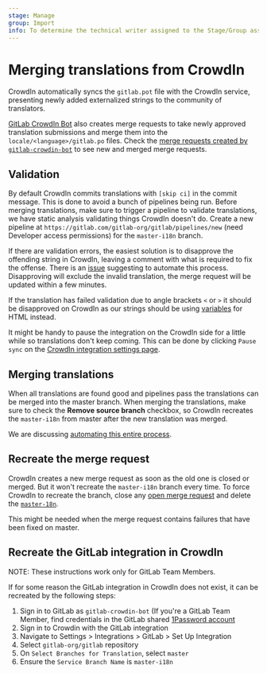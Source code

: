 ```yaml
---
stage: Manage
group: Import
info: To determine the technical writer assigned to the Stage/Group associated with this page, see https://about.gitlab.com/handbook/engineering/ux/technical-writing/#assignments
---
```


# Merging translations from CrowdIn

CrowdIn automatically syncs the `gitlab.pot` file with the CrowdIn service, presenting
newly added externalized strings to the community of translators.

[GitLab CrowdIn Bot](https://gitlab.com/gitlab-crowdin-bot) also creates merge requests
to take newly approved translation submissions and merge them into the `locale/<language>/gitlab.po`
files. Check the [merge requests created by `gitlab-crowdin-bot`](https://gitlab.com/gitlab-org/gitlab/-/merge_requests?scope=all&utf8=%E2%9C%93&state=opened&author_username=gitlab-crowdin-bot)
to see new and merged merge requests.

## Validation

By default CrowdIn commits translations with `[skip ci]` in the commit
message. This is done to avoid a bunch of pipelines being run. Before
merging translations, make sure to trigger a pipeline to validate
translations, we have static analysis validating things CrowdIn
doesn't do. Create a new pipeline at `https://gitlab.com/gitlab-org/gitlab/pipelines/new`
(need Developer access permissions) for the `master-i18n` branch.

If there are validation errors, the easiest solution is to disapprove
the offending string in CrowdIn, leaving a comment with what is
required to fix the offense. There is an
[issue](https://gitlab.com/gitlab-org/gitlab/-/issues/23256)
suggesting to automate this process. Disapproving will exclude the
invalid translation, the merge request will be updated within a few
minutes.

If the translation has failed validation due to angle brackets `<` or `>`
it should be disapproved on CrowdIn as our strings should be
using [variables](externalization.md#html) for HTML instead.

It might be handy to pause the integration on the CrowdIn side for a
little while so translations don't keep coming. This can be done by
clicking `Pause sync` on the [CrowdIn integration settings
page](https://translate.gitlab.com/project/gitlab-ee/settings#integration).

## Merging translations

When all translations are found good and pipelines pass the
translations can be merged into the master branch. When merging the translations,
make sure to check the **Remove source branch** checkbox, so CrowdIn recreates the
`master-i18n` from master after the new translation was merged.

We are discussing [automating this entire process](https://gitlab.com/gitlab-org/gitlab/-/issues/19896).

## Recreate the merge request

CrowdIn creates a new merge request as soon as the old one is closed
or merged. But it won't recreate the `master-i18n` branch every
time. To force CrowdIn to recreate the branch, close any [open merge
request](https://gitlab.com/gitlab-org/gitlab/-/merge_requests?scope=all&utf8=%E2%9C%93&state=opened&author_username=gitlab-crowdin-bot)
and delete the
[`master-18n`](https://gitlab.com/gitlab-org/gitlab/-/branches/all?utf8=✓&search=master-i18n).

This might be needed when the merge request contains failures that
have been fixed on master.

## Recreate the GitLab integration in CrowdIn

NOTE:
These instructions work only for GitLab Team Members.

If for some reason the GitLab integration in CrowdIn does not exist, it can be
recreated by the following steps:

1. Sign in to GitLab as `gitlab-crowdin-bot` (If you're a GitLab Team Member, find credentials in the GitLab shared  [1Password account](https://about.gitlab.com/handbook/security/#1password-for-teams)
1. Sign in to Crowdin with the GitLab integration
1. Navigate to Settings > Integrations > GitLab > Set Up Integration
1. Select `gitlab-org/gitlab` repository
1. On `Select Branches for Translation`, select `master`
1. Ensure the `Service Branch Name` is `master-i18n`
